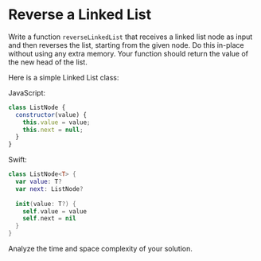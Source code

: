 # Reverse a Linked List

Write a function `reverseLinkedList` that receives a linked list node as input and then reverses the list, starting from the given node. Do this in-place without using any extra memory. Your function should return the
value of the new head of the list. 

Here is a simple Linked List class:

JavaScript:

```js
class ListNode {
  constructor(value) {
    this.value = value;
    this.next = null;
  }
}
```

Swift:

```swift
class ListNode<T> {
  var value: T?
  var next: ListNode?
	
  init(value: T?) {
    self.value = value
    self.next = nil
  }
}
```

Analyze the time and space complexity of your solution. 
